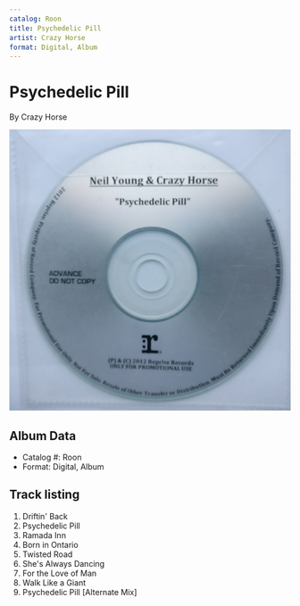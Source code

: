 ```yaml
---
catalog: Roon
title: Psychedelic Pill
artist: Crazy Horse
format: Digital, Album
---
```


# Psychedelic Pill

By Crazy Horse

![](../../assets/albumcovers/Crazy_Horse-Psychedelic_Pill.png)

## Album Data

- Catalog #: Roon
- Format: Digital, Album


## Track listing


1. Driftin' Back
2. Psychedelic Pill
3. Ramada Inn
4. Born in Ontario
5. Twisted Road
6. She's Always Dancing
7. For the Love of Man
8. Walk Like a Giant
9. Psychedelic Pill [Alternate Mix]

